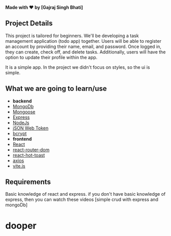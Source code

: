 **Made with ❤️ by [Gajraj Singh Bhati]**

## Project Details

This project is tailored for beginners. We'll be developing a task management application (todo app) together. Users will be able to register an account by providing their name, email, and password. Once logged in, they can create, check off, and delete tasks. Additionally, users will have the option to update their profile within the app.

It is a simple app. In the project we didn't focus on styles, so the ui is simple.

## What we are going to learn/use

- **backend**
- [MongoDb](https://www.mongodb.com/)
- [Mongoose](https://mongoosejs.com/)
- [Express](https://expressjs.com/)
- [NodeJs](https://nodejs.org/)
- [jSON Web Token](https://jwt.io/)
- [bcrypt](https://www.npmjs.com/package/bcrypt)
- **frontend**
- [React](https://reactjs.org/)
- [react-router-dom](https://reacttraining.com/react-router/web/guides/quick-start)
- [react-hot-toast](https://react-hot-toast.com)
- [axios](https://www.npmjs.com/package/axios)
- [vite.js](https://vite.net/)

## Requirements

Basic knowledge of react and express.
if you don't have basic knowledge of express, then you can watch these videos [simple crud with express and mongoDb]
# dooper
